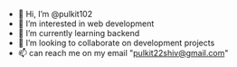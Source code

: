 - 👋 Hi, I’m @pulkit102
- 👀 I’m interested in web development
- 🌱 I’m currently learning backend
- 💞️ I’m looking to collaborate on development projects
- 📫 can reach me on my email "pulkit22shiv@gmail.com"

<!---
pulkit102/pulkit102 is a ✨ special ✨ repository because its `README.md` (this file) appears on your GitHub profile.
You can click the Preview link to take a look at your changes.
--->
